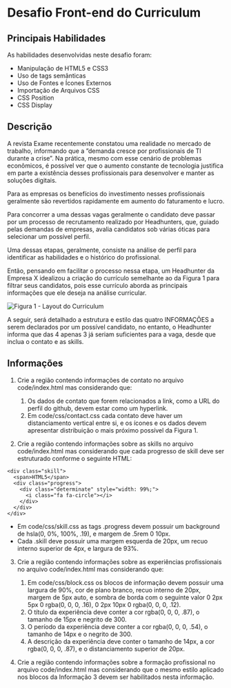 # Desafio Front-end do Curriculum

## Principais Habilidades

As habilidades desenvolvidas neste desafio foram:

* Manipulação de HTML5 e CSS3
* Uso de tags semânticas
* Uso de Fontes e Ícones Externos
* Importação de Arquivos CSS
* CSS Position
* CSS Display

## Descrição

A revista Exame recentemente constatou uma realidade no mercado de trabalho, informando que a ”demanda cresce por profissionais de TI durante a crise”. Na prática, mesmo com esse cenário de problemas econômicos, é possível ver que o aumento constante de tecnologia justifica em parte a existência desses profissionais para desenvolver e manter as soluções digitais.

Para as empresas os benefícios do investimento nesses profissionais geralmente são revertidos rapidamente em aumento do faturamento e lucro.

Para concorrer a uma dessas vagas geralmente o candidato deve passar por um processo de recrutamento realizado por Headhunters, que, guiado pelas demandas de empresas, avalia candidatos sob várias óticas para selecionar um possível perfil.

Uma dessas etapas, geralmente, consiste na análise de perfil para identificar as habilidades e o histórico do profissional.

Então, pensando em facilitar o processo nessa etapa, um Headhunter da Empresa X idealizou a criação do currículo semelhante ao da Figura 1 para filtrar seus candidatos, pois esse currículo aborda as principais informações que ele deseja na análise curricular.

![](https://ifpb.github.io/exercises/_astro/layout.3858de22_ZuM1f6.png "Figura 1 - Layout do Curriculum")

A seguir, será detalhado a estrutura e estilo das quatro INFORMAÇÕES a serem declarados por um possível candidato, no entanto, o Headhunter informa que das 4 apenas 3 já seriam suficientes para a vaga, desde que inclua o contato e as skills.


## Informações
1. Crie a região contendo informações de contato no arquivo code/index.html mas considerando que:
    1. Os dados de contato que forem relacionados a link, como a URL do perfil do github, devem estar como um hyperlink.
    2. Em code/css/contact.css cada contato deve haver um distanciamento vertical entre si, e os ícones e os dados devem apresentar distribuição o mais próximo possível da Figura 1.

2. Crie a região contendo informações sobre as skills no arquivo code/index.html mas considerando que cada progresso de skill deve ser estruturado conforme o seguinte HTML:
     
```
<div class="skill">
  <span>HTML5</span>
  <div class="progress">
    <div class="determinate" style="width: 99%;">
      <i class="fa fa-circle"></i>
    </div>
  </div>
</div>
```
  - Em code/css/skill.css as tags .progress devem possuir um background de hsla(0, 0%, 100%, .19), e margem de .5rem 0 10px.
  - Cada .skill deve possuir uma margem esquerda de 20px, um recuo interno superior de 4px, e largura de 93%.

3. Crie a região contendo informações sobre as experiências profissionais no arquivo code/index.html mas considerando que:
    1. Em code/css/block.css os blocos de informação devem possuir uma largura de 90%, cor de plano branco, recuo interno de 20px, margem de 5px auto, e sombra de borda com o seguinte valor 0 2px 5px 0 rgba(0, 0, 0, .16), 0 2px 10px 0 rgba(0, 0, 0, .12).
    2. O título da experiência deve conter a cor rgba(0, 0, 0, .87), o tamanho de 15px e negrito de 300.
    3. O período da experiência deve conter a cor rgba(0, 0, 0, .54), o tamanho de 14px e o negrito de 300.
    4. A descrição da experiência deve conter o tamanho de 14px, a cor rgba(0, 0, 0, .87), e o distanciamento superior de 20px.

4. Crie a região contendo informações sobre a formação profissional no arquivo code/index.html mas considerando que o mesmo estilo aplicado nos blocos da Informação 3 devem ser habilitados nesta informação.

